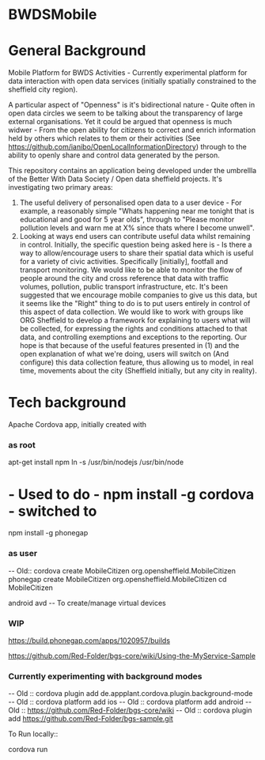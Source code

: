 BWDSMobile
==========


# General Background

Mobile Platform for BWDS Activities - Currently experimental platform for data interaction with open data services (initially spatially constrained to the sheffield city region).

A particular aspect of "Openness" is it's bidirectional nature - Quite often in open data circles we seem to be talking about the transparency
of large external organisations. Yet it could be argued that openness is much widwer - From the open ability for citizens to correct and enrich
information held by others which relates to them or their activities (See https://github.com/ianibo/OpenLocalInformationDirectory) through to the
ability to openly share and control data generated by the person.

This repository contains an application being developed under the umbrellla of the Better With Data Society / Open data sheffield projects. It's
investigating two primary areas: 

1. The useful delivery of personalised open data to a user device - For example, a reasonably simple "Whats happening near
me tonight that is educational and good for 5 year olds", through to "Please monitor pollution levels and warn me at X% since thats where I become unwell".
2. Looking at ways end users can contribute useful data whilst remaining in control. Initially, the specific question being asked here is - Is there a way to allow/encourage users to share their spatial data which is useful for a variety of civic activities. Specifically [initially], footfall and transport monitoring. We would like to be able to monitor the flow of people around the city and cross reference that data with traffic volumes, pollution, public transport infrastructure, etc. It's been suggested that we encourage mobile companies to give us this data, but it seems like the "Right" thing to do is to put users entirely in control of this aspect of data collection. We would like to work with groups like ORG Sheffield to develop a framework for explaining to users what will be collected, for expressing the rights and conditions attached to that data, and controlling exemptions and exceptions to the reporting. Our hope is that because of the useful features presented in (1) and the open explanation of what we're doing, users will switch on (And configure) this data collection feature, thus allowing us to model, in real time, movements about the city (Sheffield initially, but any city in reality).


# Tech background

Apache Cordova app, initially created with

### as root

apt-get install npm
ln -s /usr/bin/nodejs /usr/bin/node
# - Used to do - npm install -g cordova - switched to
npm install -g phonegap

### as user

-- Old:: cordova create MobileCitizen org.opensheffield.MobileCitizen
phonegap create MobileCitizen org.opensheffield.MobileCitizen
cd MobileCitizen

android avd -- To create/manage virtual devices


### WIP


https://build.phonegap.com/apps/1020957/builds


https://github.com/Red-Folder/bgs-core/wiki/Using-the-MyService-Sample

### Currently experimenting with background modes

-- Old :: cordova plugin add de.appplant.cordova.plugin.background-mode
-- Old :: cordova platform add ios
-- Old :: cordova platform add android
-- Old :: https://github.com/Red-Folder/bgs-core/wiki
-- Old :: cordova plugin add https://github.com/Red-Folder/bgs-sample.git


To Run locally::

cordova run
